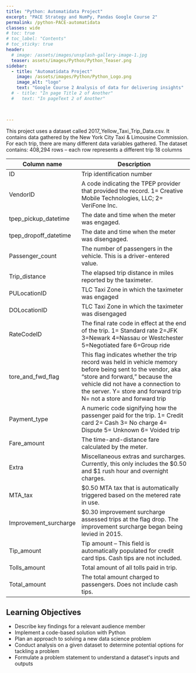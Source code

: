 ```yaml
---
title: "Python: Automatidata Project"
excerpt: "PACE Strategy and NumPy, Pandas Google Course 2"
permalink: /python-PACE-automatidata
classes: wide
# toc: true
# toc_label: "Contents"
# toc_sticky: true
header:
  # image: /assets/images/unsplash-gallery-image-1.jpg
  teaser: assets/images/Python/Python_Teaser.png
sidebar:
  - title: "Automatidata Project"
    image: /assets/images/Python/Python_Logo.png
    image_alt: "logo"
    text: "Google Course 2 Analysis of data for delivering insights"
  # - title: "In page Title 2 of Another"
  #   text: "In pageText 2 of Another"


     
---
```




This project uses a dataset called 2017_Yellow_Taxi_Trip_Data.csv. It contains data gathered by the New York City Taxi & Limousine Commission. For each trip, there are many different data variables gathered. 
The dataset contains:
408,294 rows – each row represents a different trip
18 columns

| Column name            | Description                                                                                                                                                                                                                                                |
|------------------------|------------------------------------------------------------------------------------------------------------------------------------------------------------------------------------------------------------------------------------------------------------|
| ID                     | Trip identification number                                                                                                                                                                                                                                 |
| VendorID               | A code indicating the TPEP provider that provided the record.  1= Creative Mobile Technologies, LLC; 2= VeriFone Inc.                                                                                                                                      |
| tpep_pickup_datetime   | The date and time when the meter was engaged.                                                                                                                                                                                                              |
| tpep_dropoff_datetime  | The date and time when the meter was disengaged.                                                                                                                                                                                                           |
| Passenger_count        | The number of passengers in the vehicle.   This is a driver-entered value.                                                                                                                                                                                 |
| Trip_distance          | The elapsed trip distance in miles reported by the taximeter.                                                                                                                                                                                              |
| PULocationID           | TLC Taxi Zone in which the taximeter was engaged                                                                                                                                                                                                           |
| DOLocationID           | TLC Taxi Zone in which the taximeter was disengaged                                                                                                                                                                                                        |
| RateCodeID             | The final rate code in effect at the end of the trip.  1= Standard rate  2=JFK  3=Newark  4=Nassau or Westchester  5=Negotiated fare  6=Group ride                                                                                                         |
| tore_and_fwd_flag      | This flag indicates whether the trip record was held in vehicle memory before being sent to the vendor, aka “store and forward,”  because the vehicle did not have a connection to the server.  Y= store and forward trip  N= not a store and forward trip |
| Payment_type           | A numeric code signifying how the passenger paid for the trip.  1= Credit card  2= Cash  3= No charge  4= Dispute  5= Unknown  6= Voided trip                                                                                                              |
| Fare_amount            | The time-and-distance fare calculated by the meter.                                                                                                                                                                                                        |
| Extra                  | Miscellaneous extras and surcharges. Currently, this only includes the $0.50 and $1 rush hour and overnight charges.                                                                                                                                       |
| MTA_tax                | $0.50 MTA tax that is automatically triggered based on the metered rate in use.                                                                                                                                                                            |
| Improvement_surcharge  | $0.30 improvement surcharge assessed trips at the flag drop. The  improvement surcharge began being levied in 2015.                                                                                                                                        |
| Tip_amount             | Tip amount – This field is automatically populated for credit card tips. Cash tips are not included.                                                                                                                                                       |
| Tolls_amount           | Total amount of all tolls paid in trip.                                                                                                                                                                                                                    |
| Total_amount           | The total amount charged to passengers. Does not include cash tips.                                                                                                                                                                                        |



## Learning Objectives
- Describe key findings for a relevant audience member
- Implement a code-based solution with Python
- Plan an approach to solving a new data science problem
- Conduct analysis on a given dataset to determine potential options for tackling a problem
- Formulate a problem statement to understand a dataset's inputs and outputs


<script src="https://gist.github.com/bhanu-thakur/682cdcbcedb40524b6943c00fecba4b1.js"></script>
